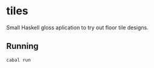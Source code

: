 tiles
=====

Small Haskell gloss aplication to try out floor tile designs.


Running
-------

`cabal run`
